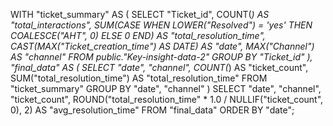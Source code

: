 WITH "ticket_summary" AS (
  SELECT
    "Ticket_id",
    COUNT(*) AS "total_interactions",
    SUM(CASE 
          WHEN LOWER("Resolved") = 'yes' THEN COALESCE("AHT", 0) 
          ELSE 0 
        END) AS "total_resolution_time",
    CAST(MAX("Ticket_creation_time") AS DATE) AS "date",
    MAX("Channel") AS "channel"
  FROM public."Key-insight-data-2"
  GROUP BY "Ticket_id"
),
"final_data" AS (
  SELECT
    "date",
    "channel",
    COUNT(*) AS "ticket_count",
    SUM("total_resolution_time") AS "total_resolution_time"
  FROM "ticket_summary"
  GROUP BY "date", "channel"
)
SELECT
  "date",
  "channel",
  "ticket_count",
  ROUND("total_resolution_time" * 1.0 / NULLIF("ticket_count", 0), 2) AS "avg_resolution_time"
FROM "final_data"
ORDER BY "date";
